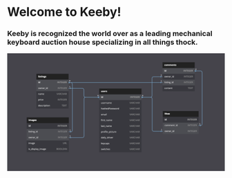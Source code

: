 # Welcome to Keeby!
### Keeby is recognized the world over as a leading mechanical keyboard auction house specializing in all things thock.
![schema](./react-app/src/media/database.png)
